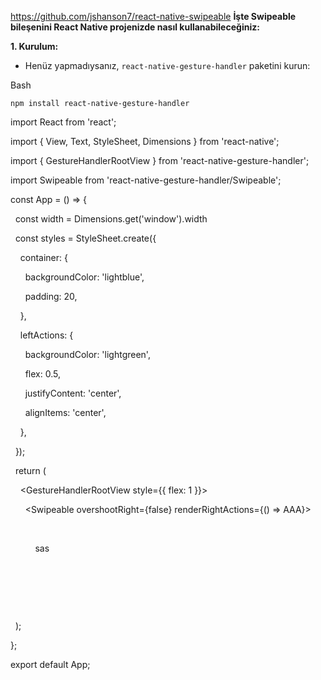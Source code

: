https://github.com/jshanson7/react-native-swipeable
**İşte Swipeable bileşenini React Native projenizde nasıl kullanabileceğiniz:**

**1. Kurulum:**

- Henüz yapmadıysanız, `react-native-gesture-handler` paketini kurun:

Bash

```
npm install react-native-gesture-handler
```

import React from 'react';

import { View, Text, StyleSheet, Dimensions } from 'react-native';

import { GestureHandlerRootView } from 'react-native-gesture-handler';

  

import Swipeable from 'react-native-gesture-handler/Swipeable';

  

const App = () => {

  const width = Dimensions.get('window').width

  const styles = StyleSheet.create({

    container: {

      backgroundColor: 'lightblue',

      padding: 20,

    },

    leftActions: {

      backgroundColor: 'lightgreen',

      flex: 0.5,

      justifyContent: 'center',

      alignItems: 'center',

    },

  });

  

  return (

    <GestureHandlerRootView style={{ flex: 1 }}>

      <Swipeable overshootRight={false} renderRightActions={() => <View style={styles.leftActions}><Text>AAA</Text></View>}>

        <View style={styles.container}>

          <Text>sas</Text>

        </View>

      </Swipeable>

    </GestureHandlerRootView>

  );

};

  

export default App;